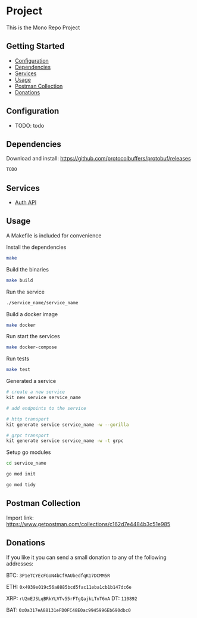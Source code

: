 # Project

This is the Mono Repo Project

## Getting Started

- [Configuration](#configuration)
- [Dependencies](#dependencies)
- [Services](#services)
- [Usage](#usage)
- [Postman Collection](#postman-collection)
- [Donations](#donations)

## Configuration

- TODO: todo

## Dependencies

Download and install: https://github.com/protocolbuffers/protobuf/releases
```bash
TODO
```

## Services

- [Auth API](https://github.com/emurmotol/project/tree/master/auth_api)

## Usage

A Makefile is included for convenience

Install the dependencies
```bash
make
```

Build the binaries
```bash
make build
```

Run the service
```bash
./service_name/service_name
```

Build a docker image
```bash
make docker
```

Run start the services
```bash
make docker-compose
```

Run tests
```bash
make test
```

Generated a service
```bash
# create a new service
kit new service service_name

# add endpoints to the service

# http transport
kit generate service service_name -w --gorilla

# grpc transport
kit generate service service_name -w -t grpc
```

Setup go modules
```bash
cd service_name

go mod init

go mod tidy
```

## Postman Collection

Import link: https://www.getpostman.com/collections/c162d7e4484b3c51e985

## Donations

If you like it you can send a small donation to any of the following addresses:

BTC: `3P1eTCYEcFGoN4bCfRAUbedfqK17DCMM5R`

ETH: `0x4939e019c56a8885bcd5fac11eba1cb1b147dc6e`

XRP: `rU2mEJSLqBRkYLVTv55rFTgQajkLTnT6mA` DT: `110892`

BAT: `0x0a317eA88131eFD0FC48E0ac9945996Eb690dbc0`